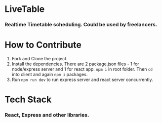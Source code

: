 # LiveTable

### Realtime Timetable scheduling. Could be used by freelancers.

# How to Contribute

  1. Fork and Clone the project.
  2. Install the dependencies. There are 2 package.json files - 1 for node/express server and 1 for react app. 
    ```npm i``` in root folder. Then ```cd``` into client and again ```npm i``` packages.
  3. Run ```npm run dev``` to run express server and react server concurrently.
  
# Tech Stack

### React, Express and other libraries.
